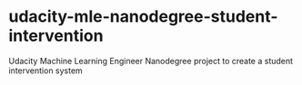 # udacity-mle-nanodegree-student-intervention
Udacity Machine Learning Engineer Nanodegree project to create a student intervention system
